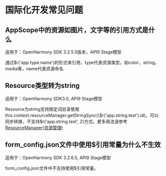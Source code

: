 # 国际化开发常见问题

## AppScope中的资源如图片，文字等的引用方式是什么

适用于：OpenHarmony SDK 3.2.5.5版本，API9 Stage模型

通过$r('app.type.name')的形式来引用，type代表资源类型，如color，string，media等，name代表资源命名

## Resource类型转为string

适用于：OpenHarmony SDK3.0, API9 Stage模型

Resource为string支持限定词目录使用this.context.resourceManager.getStringSync(\\$r('app.string.test').id)，可以同步转换，不支持\$r('app.string.test', 2)方式。更多用法请参考[ResourceManager(资源管理)](../reference/apis/js-apis-resource-manager.md#getstringsync9)

## form_config.json文件中使用$引用常量为什么不生效 

适用于：OpenHarmony SDK 3.2.6.5, API9 Stage模型

form_config.json文件中不支持使用$引用常量。
